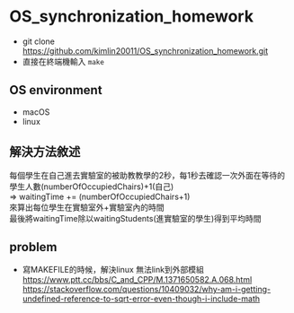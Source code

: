 # OS_synchronization_homework

* git clone https://github.com/kimlin20011/OS_synchronization_homework.git
* 直接在終端機輸入 `make `


## OS environment
* macOS
* linux

## 解決方法敘述
每個學生在自己進去實驗室的被助教教學的2秒，每1秒去確認一次外面在等待的學生人數(numberOfOccupiedChairs)+1(自己)  
=> waitingTime += (numberOfOccupiedChairs+1)  
來算出每位學生在實驗室外+實驗室內的時間  
最後將waitingTime除以waitingStudents(進實驗室的學生)得到平均時間  

## problem
* 寫MAKEFILE的時候，解決linux 無法link到外部模組 https://www.ptt.cc/bbs/C_and_CPP/M.1371650582.A.068.html https://stackoverflow.com/questions/10409032/why-am-i-getting-undefined-reference-to-sqrt-error-even-though-i-include-math
